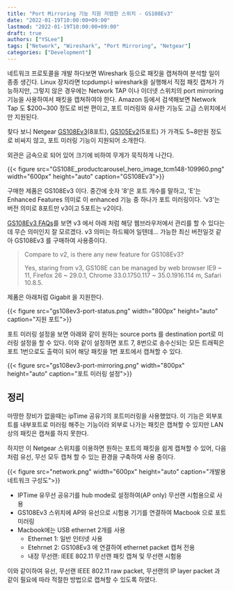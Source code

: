 ```yaml
---
title: "Port Mirroring 기능 지원 저렴한 스위치 - GS108Ev3"
date: "2022-01-19T10:00:00+09:00"
lastmod: "2022-01-19T10:00:00+09:00"
draft: true
authors: ["YSLee"]
tags: ["Network", "Wireshark", "Port Mirroring", "Netgear"]
categories: ["Development"]
---
```


네트워크 프로토콜을 개발 하다보면 Wireshark 등으로 패킷을 캡쳐하여 분석할 일이 종종 생긴다.
Linux 장치라면 tcpdump나 wireshark을 실행해서 직접 패킷 캡쳐가 가능하지만, 그렇지 않은 경우에는 Network TAP 이나 이더넷 스위치의 port mirroring 기능을 사용하여서 패킷을 캡쳐하여야 한다.
Amazon 등에서 검색해보면 Network Tap 도 $200~300 정도로 비싼 편이고, 포트 미러링와 유사한 기능도 고급 스위치에서만 지원된다.

찾다 보니 Netgear [GS108Ev3](https://www.netgear.com/business/wired/switches/plus/gs108e/)(8포트), [GS105Ev2](https://www.netgear.com/business/wired/switches/plus/gs105ev2/)(5포트) 가 가격도 5~8만원 정도로 비싸지 않고, 포트 미러링 기능이 지원되어 소개한다.

외관은 금속으로 되어 있어 크기에 비하여 무게가 묵직하게 나간다.

{{< figure src="GS108E_productcarousel_hero_image_tcm148-109960.png" width="600px" height="auto" caption="GS108Ev3">}}

구매한 제품은 GS108Ev3 이다. 중간에 숫자 '8'은 포트 개수를 말하고, 'E'는 Enhanced Features 의미로 이 enhanced 기능 중 하나가 포트 미러링이다. 'v3'는 버전 의미로 8포트만 v3이고 5포트는 v2이다.

[GS108Ev3 FAQs](https://kb.netgear.com/25093/GS108Ev3-FAQs)를 보면 v3 에서 아래 처럼 해당 웹브라우저에서 관리를 할 수 있다는 데 무슨 의미인지 잘 모르겠다. v3 의미는 하드웨어 일텐데... 가능한 최신 버전일것 같아 GS108Ev3 를 구매하여 사용중이다.

> Compare to v2, is there any new feature for GS108Ev3?
>
> Yes, staring from v3, GS108E can be managed by web browser IE9 ~ 11, Firefox 26 ~ 29.0.1, Chrome 33.0.1750.117 ~ 35.0.1916.114 m, Safari 10.8.5.

제품은 아래처럼 Gigabit 을 지원한다. 

{{< figure src="gs108ev3-port-status.png" width="800px" height="auto" caption="지원 포트">}}

포트 미러링 설정을 보면 아래와 같이 원하는 source ports 를 destination port로 미러링 설정을 할 수 있다. 이와 같이 설정하면 포트 7, 8번으로 송수신되는 모든 트래픽은 포트 1번으로도 출력이 되어 해당 패킷을 1번 포트에서 캡쳐할 수 있다.

{{< figure src="gs108ev3-port-mirroring.png" width="800px" height="auto" caption="포트 미러링 설정">}}

## 정리

마땅한 장비가 없을때는 ipTime 공유기의 포트미러링을 사용했었다. 
이 기능은 외부포트를 내부포트로 미러링 해주는 기능이라 외부로 나가는 패킷은 캡쳐할 수 있지만 LAN 상의 패킷은 캡쳐를 하지 못한다. 

하지만 이 Netgear 스위치를 이용하면 원하는 포트의 패킷을 쉽게 캡쳐할 수 있어, 다음처럼 유선, 무선 모두 캡쳐 할 수 있는 환경을 구축하여 사용 중이다. 

{{< figure src="network.png" width="600px" height="auto" caption="개발용 네트워크 구성도">}}

- IPTime 유무선 공유기를 hub mode로 설정하여(AP only) 무선랜 시험용으로 사용 
- GS108Ev3 스위치에 AP와 유선으로 시험용 기기를 연결하여 Macbook 으로 포트 미러링
- Macbook에는 USB ethernet 2개를 사용
    - Ethernet 1: 일반 인터넷 사용 
    - Etehrnet 2: GS108Ev3 에 연결하여 ethernet packet 캡쳐 전용 
    - 내장 무선랜: IEEE 802.11 무선랜 패킷 캡쳐 및 무선랜 시험용

이와 같이하여 유선, 무선랜 IEEE 802.11 raw packet, 무선랜의 IP layer packet 과 같이 필요에 따라 적절한 방법으로 캡쳐할 수 있도록 하였다.